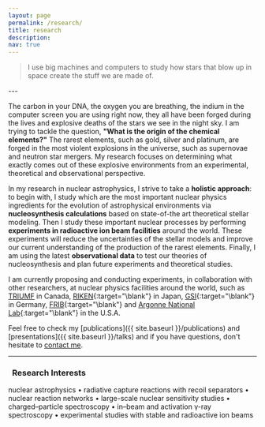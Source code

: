 ```yaml
---
layout: page
permalink: /research/
title: research
description:
nav: true
---
```


<blockquote>
<i class="fas fa-quote-left"></i> I use big machines and computers to study how stars that blow up in space create the stuff we are made of.
</blockquote>
---

The carbon in your DNA, the oxygen you are breathing, the indium in the computer screen you are using right now, they all have been forged during the lives and explosive deaths of the stars we see in the night sky. I am trying to tackle the question, **"What is the origin of the chemical elements?"** The rarest elements, such as gold, silver and platinum, are forged in the most violent explosions in the universe, such as supernovae and neutron star mergers. My research focuses on determining what exactly comes out of these explosive environments from an experimental, theoretical and observational perspective.

In my research in nuclear astrophysics, I strive to take a **holistic approach**: to begin with, I study which are the most important nuclear physics ingredients for the evolution of astrophysical environments via **nucleosynthesis calculations** based on state-of-the art theoretical stellar modeling. Then I study these important nuclear processes by performing **experiments in radioactive ion beam facilities** around the world. These experiments will reduce the uncertainties of the stellar models and improve our current understanding of the production of the rarest elements. Finally, I am using the latest **observational data** to test our theories of nucleosynthesis and plan future experiments and theoretical studies.

I am currently proposing and conducting experiments, in collaboration with other researchers, at nuclear physics facilities around the world, such as [TRIUMF](https://triumf.ca) in Canada, [RIKEN](https://www.nishina.riken.jp/ribf/){:target="\blank"} in Japan, [GSI](https://gsi.de/en/){:target="\blank"} in Germany, [FRIB](https://frib.msu.edu/){:target="\blank"} and [Argonne National Lab](https://www.anl.gov/phy-0){:target="\blank"} in the U.S.A.

Feel free to check my [publications]({{ site.baseurl }}/publications) and [presentations]({{ site.baseurl }}/talks) and if you have questions, don't hesitate to [contact me](mailto:{{site.email}}).

---

### <i class="fa fa-search" aria-hidden="true"></i>&nbsp; Research Interests
nuclear astrophysics • radiative capture reactions with recoil separators • nuclear reaction networks • large-scale nuclear sensitivity studies • charged–particle spectroscopy • in–beam and activation γ-ray spectroscopy • experimental studies with stable and radioactive ion beams
